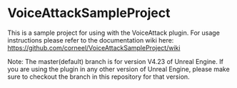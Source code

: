 # VoiceAttackSampleProject
This is a sample project for using with the VoiceAttack plugin. For usage instructions please refer to the documentation wiki here:
https://github.com/corneel/VoiceAttackSampleProject/wiki

Note: The master(default) branch is for version V4.23 of Unreal Engine. If you are using the plugin in any other version of Unreal Engine, please make sure to checkout the branch in this repository for that version. 
